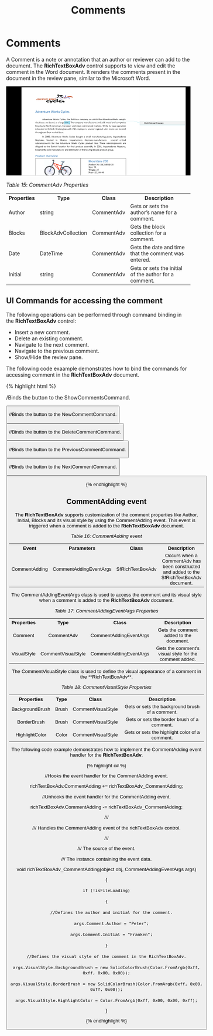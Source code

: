 ﻿---
layout: post
title: Comments
description: comments
platform: wpf
control: RichTextBoxAdv
documentation: ug
---

# Comments

A Comment is a note or annotation that an author or reviewer can add to the document. The **RichTextBoxAdv** control supports to view and edit the comment in the Word document. It renders the comments present in the document in the review pane, similar to the Microsoft Word.

![](Comments_images/Comments_img1.png)

_Table_ _15_: _CommentAdv Properties_

<table>
<tr>
<th>
Properties</th><th>
Type</th><th>
Class</th><th>
Description</th></tr>
<tr>
<td>
Author</td><td>
string</td><td>
CommentAdv</td><td>
Gets or sets the author’s name for a comment.</td></tr>
<tr>
<td>
Blocks</td><td>
BlockAdvCollection</td><td>
CommentAdv</td><td>
Gets the block collection for a comment.</td></tr>
<tr>
<td>
Date</td><td>
DateTime</td><td>
CommentAdv</td><td>
Gets the date and time that the comment was entered.</td></tr>
<tr>
<td>
Initial</td><td>
string</td><td>
CommentAdv</td><td>
Gets or sets the initial of the author for a comment.</td></tr>
</table>

## UI Commands for accessing the comment

The following operations can be performed through command binding in the **RichTextBoxAdv** control: 

* Insert a new comment.
* Delete an existing comment.
* Navigate to the next comment.
* Navigate to the previous comment.
* Show/Hide the review pane.

The following code exaample demonstrates how to bind the commands for accessing comment in the **RichTextBoxAdv** document. 

{% highlight html %}

/Binds the button to the ShowCommentsCommand.

<Button Content="Show Comments" Command="{Binding ElementName=richTextBoxAdv, Path=ShowCommentsCommand, Mode=TwoWay}" />

//Binds the button to the NewCommentCommand.

<Button Content="New Comment" Command="{Binding ElementName= richTextBoxAdv, Path=NewCommentCommand, Mode=TwoWay}" />

//Binds the button to the DeleteCommentCommand.

<Button Content="Delete Comment" Command="{Binding ElementName=richTextBoxAdv, Path=DeleteCommentCommand, Mode=TwoWay}"/>

//Binds the button to the PreviousCommentCommand.

<Button Content="Previous Comment" Command="{Binding ElementName=richTextBoxAdv, Path=PreviousCommentCommand, Mode=TwoWay}" />

//Binds the button to the NextCommentCommand.

<Button Content="Next Comment" Command="{Binding ElementName=richTextBoxAdv, Path=NextCommentCommand, Mode=TwoWay}" /> 

{% endhighlight %}

## CommentAdding event

The **RichTextBoxAdv** supports customization of the comment properties like Author, Initial, Blocks and its visual style by using the CommentAdding event. This event is triggered when a comment is added to the **RichTextBoxAdv** document.

_Table_ _16_: _CommentAdding event_

<table>
<tr>
<th>
Event</th><th>
Parameters</th><th>
Class</th><th>
Description</th></tr>
<tr>
<td>
CommentAdding</td><td>
CommentAddingEventArgs</td><td>
SfRichTextBoxAdv </td><td>
Occurs when a CommentAdv has been constructed and added to the SfRichTextBoxAdv document.</td></tr>
</table>

The CommentAddingEventArgs class is used to access the comment and its visual style when a comment is added to the **RichTextBoxAdv** document.

_Table_ _17_: _CommentAddingEventArgs Properties_

<table>
<tr>
<th>
Properties</th><th>
Type</th><th>
Class</th><th>
Description</th></tr>
<tr>
<td>
Comment</td><td>
CommentAdv</td><td>
CommentAddingEventArgs</td><td>
Gets the comment added to the document.</td></tr>
<tr>
<td>
VisualStyle</td><td>
CommentVisualStyle</td><td>
CommentAddingEventArgs</td><td>
Gets the comment's visual style for the comment added.</td></tr>
</table>
The CommentVisualStyle class is used to define the visual appearance of a comment in the **RichTextBoxAdv**.

_Table_ _18_: _CommentVisualStyle Properties_

<table>
<tr>
<th>
Properties</th><th>
Type</th><th>
Class</th><th>
Description</th></tr>
<tr>
<td>
BackgroundBrush</td><td>
Brush</td><td>
CommentVisualStyle</td><td>
Gets or sets the background brush of a comment.</td></tr>
<tr>
<td>
BorderBrush</td><td>
Brush</td><td>
CommentVisualStyle</td><td>
Gets or sets the border brush of a comment.</td></tr>
<tr>
<td>
HighlightColor</td><td>
Color</td><td>
CommentVisualStyle</td><td>
Gets or sets the highlight color of a comment.</td></tr>
</table>

The following code example demonstrates how to implement the CommentAdding event handler for the **RichTextBoxAdv**.

{% highlight c# %}

//Hooks the event handler for the CommentAdding event.

richTextBoxAdv.CommentAdding += richTextBoxAdv_CommentAdding;

//Unhooks the event handler for the CommentAdding event.

richTextBoxAdv.CommentAdding -= richTextBoxAdv_CommentAdding;



/// <summary>

/// Handles the CommentAdding event of the richTextBoxAdv control.

/// </summary>

/// <param name="obj">The source of the event.</param>

/// <param name="args">The <see cref="CommentAddingEventArgs"/> instance containing the event data.</param>

void richTextBoxAdv_CommentAdding(object obj, CommentAddingEventArgs args)

{

    if (!isFileLoading)

    {

        //Defines the author and initial for the comment.

        args.Comment.Author = "Peter";

        args.Comment.Initial = "Franken";

    }

    //Defines the visual style of the comment in the RichTextBoxAdv.

    args.VisualStyle.BackgroundBrush = new SolidColorBrush(Color.FromArgb(0xff, 0xff, 0x00, 0x00));

    args.VisualStyle.BorderBrush = new SolidColorBrush(Color.FromArgb(0xff, 0x00, 0xff, 0x00));

    args.VisualStyle.HighlightColor = Color.FromArgb(0xff, 0x00, 0x00, 0xff);

}

{% endhighlight %}